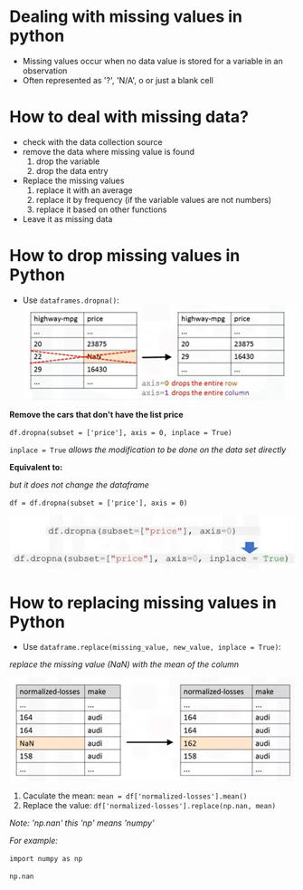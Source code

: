 # Dealing with missing values in python
* Missing values occur when no data value is stored for a variable in an observation
* Often represented as '?', 'N/A', o or just a blank cell

# How to deal with missing data?
* check with the data collection source
* remove the data where missing value is found
  1. drop the variable
  2. drop the data entry
* Replace the missing values
  1. replace it with an average
  2. replace it by frequency (if the variable values are not numbers)
  3. replace it based on other functions
* Leave it as missing data

# How to drop missing values in Python
* Use `dataframes.dropna()`:
![alt text](https://github.com/xzyang123/Data-Analysis-with-Python/blob/master/week2/images/drop%20missing%20values.png?raw=true)

**Remove the cars that don't have the list price**

`df.dropna(subset = ['price'], axis = 0, inplace = True)`

`inplace = True` *allows the modification to be done on the data set directly*

**Equivalent to:**

*but it does not change the dataframe*

`df = df.dropna(subset = ['price'], axis = 0)`

![alt text](https://github.com/xzyang123/Data-Analysis-with-Python/blob/master/week2/images/inplace.png?raw=true)

# How to replacing missing values in Python

* Use `dataframe.replace(missing_value, new_value, inplace = True)`:

*replace the missing value (NaN) with the mean of the column*

![alt text](https://github.com/xzyang123/Data-Analysis-with-Python/blob/master/week2/images/replace%20missing%20value.png?raw=true)

1. Caculate the mean: `mean = df['normalized-losses'].mean()`
2. Replace the value: `df['normalized-losses'].replace(np.nan, mean)`

*Note: 'np.nan' this 'np' means 'numpy'*

*For example:*

`import numpy as np`

`np.nan`




